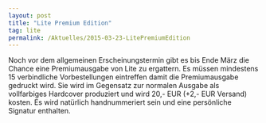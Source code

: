 ```yaml
---
layout: post
title: "Lite Premium Edition"
tag: lite
permalink: /Aktuelles/2015-03-23-LitePremiumEdition
---
```


Noch vor dem allgemeinen Erscheinungstermin gibt es bis Ende März die Chance eine Premiumausgabe von Lite zu ergattern. Es müssen mindestens 15 verbindliche Vorbestellungen eintreffen damit die Premiumausgabe gedruckt wird. Sie wird im Gegensatz zur normalen Ausgabe als vollfarbiges Hardcover produziert und wird 20,- EUR (+2,- EUR Versand) kosten. Es wird natürlich handnummeriert sein und eine persönliche Signatur enthalten.
